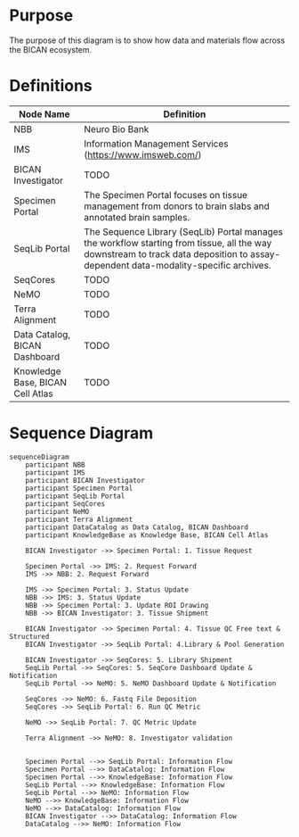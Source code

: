 # Purpose
The purpose of this diagram is to show how data and materials flow across the BICAN ecosystem.

# Definitions
| Node Name       | Definition                                             |
|----------------|------------------------------------------------------|
| NBB            | Neuro Bio Bank                                       |
| IMS            | Information Management Services (https://www.imsweb.com/) |
| BICAN Investigator | TODO                                               |
| Specimen Portal | The Specimen Portal focuses on tissue management from donors to brain slabs and annotated brain samples.|
| SeqLib Portal | The Sequence Library (SeqLib) Portal manages the workflow starting from tissue, all the way downstream to track data deposition to assay-dependent data-modality-specific archives.|
| SeqCores       | TODO                                                 |
| NeMO           | TODO                                                 |
| Terra Alignment | TODO                                                 |
| Data Catalog, BICAN Dashboard | TODO                               |
| Knowledge Base, BICAN Cell Atlas | TODO                           |

# Sequence Diagram
```mermaid
sequenceDiagram
    participant NBB
    participant IMS
    participant BICAN Investigator
    participant Specimen Portal
    participant SeqLib Portal 
    participant SeqCores
    participant NeMO
    participant Terra Alignment
    participant DataCatalog as Data Catalog, BICAN Dashboard
    participant KnowledgeBase as Knowledge Base, BICAN Cell Atlas 

    BICAN Investigator ->> Specimen Portal: 1. Tissue Request

    Specimen Portal ->> IMS: 2. Request Forward
    IMS ->> NBB: 2. Request Forward

    IMS ->> Specimen Portal: 3. Status Update
    NBB ->> IMS: 3. Status Update
    NBB ->> Specimen Portal: 3. Update ROI Drawing
    NBB ->> BICAN Investigator: 3. Tissue Shipment

    BICAN Investigator ->> Specimen Portal: 4. Tissue QC Free text & Structured
    BICAN Investigator ->> SeqLib Portal: 4.Library & Pool Generation

    BICAN Investigator ->> SeqCores: 5. Library Shipment
    SeqLib Portal ->> SeqCores: 5. SeqCore Dashboard Update & Notification 
    SeqLib Portal ->> NeMO: 5. NeMO Dashboard Update & Notification

    SeqCores ->> NeMO: 6. Fastq File Deposition
    SeqCores ->> SeqLib Portal: 6. Run QC Metric

    NeMO ->> SeqLib Portal: 7. QC Metric Update

    Terra Alignment ->> NeMO: 8. Investigator validation


    Specimen Portal -->> SeqLib Portal: Information Flow
    Specimen Portal -->> DataCatalog: Information Flow
    Specimen Portal -->> KnowledgeBase: Information Flow
    SeqLib Portal -->> KnowledgeBase: Information Flow
    SeqLib Portal -->> NeMO: Information Flow
    NeMO -->> KnowledgeBase: Information Flow
    NeMO -->> DataCatalog: Information Flow
    BICAN Investigator -->> DataCatalog: Information Flow
    DataCatalog -->> NeMO: Information Flow
```